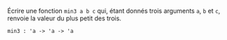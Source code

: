 Écrire une fonction `min3 a b c` qui, étant donnés trois arguments `a`, `b` et `c`, renvoie la valeur du plus petit des trois.

`min3 : 'a -> 'a -> 'a`